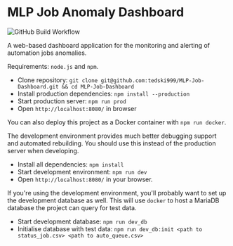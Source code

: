 # MLP Job Anomaly Dashboard

![GitHub Build Workflow](https://github.com/tedski999/MLP-Job-Dashboard/actions/workflows/build.yml/badge.svg)

A web-based dashboard application for the monitoring and alerting of automation jobs anomalies.

Requirements: `node.js` and `npm`.

- Clone repository: `git clone git@github.com:tedski999/MLP-Job-Dashboard.git && cd MLP-Job-Dashboard`
- Install production dependencies: `npm install --production`
- Start production server: `npm run prod`
- Open `http://localhost:8080/` in browser

You can also deploy this project as a Docker container with `npm run docker`.

The development environment provides much better debugging support and automated rebuilding.
You should use this instead of the production server when developing.
- Install all dependencies: `npm install`
- Start development environment: `npm run dev`
- Open `http://localhost:8080/` in your browser.

If you're using the development environment, you'll probably want to set up the development database as well.
This will use `docker` to host a MariaDB database the project can query for test data.
- Start development database: `npm run dev_db`
- Initialise database with test data: `npm run dev_db:init <path to status_job.csv> <path to auto_queue.csv>`
